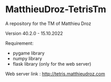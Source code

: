 # MatthieuDroz-TetrisTm
A repository for the TM of Matthieu Droz

Version 40.2.0 - 15.10.2022

Requirement: 
- pygame library
- numpy library
- flask library (only for the web server)

Web server link : http://tetris.matthieudroz.com
